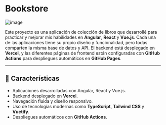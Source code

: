 # Bookstore

![image](https://github.com/user-attachments/assets/cdca33d6-7b3d-45ce-9c36-7e19352d557e)

Este proyecto es una aplicación de colección de libros que desarrollé para practicar y mejorar mis habilidades en **Angular**, **React** y **Vue.js**. Cada una de las aplicaciones tiene su propio diseño y funcionalidad, pero todas comparten la misma base de datos y API. El backend está desplegado en **Vercel**, y las diferentes páginas de frontend están configuradas con **GitHub Actions** para despliegues automáticos en **GitHub Pages**.

---

## 🚀 **Características**
- Aplicaciones desarrolladas con Angular, React y Vue.js.
- Backend desplegado en **Vercel**.
- Navegación fluida y diseño responsivo.
- Uso de tecnologías modernas como **TypeScript**, **Tailwind CSS** y **Vuetify**.
- Despliegues automáticos con **GitHub Actions**.



